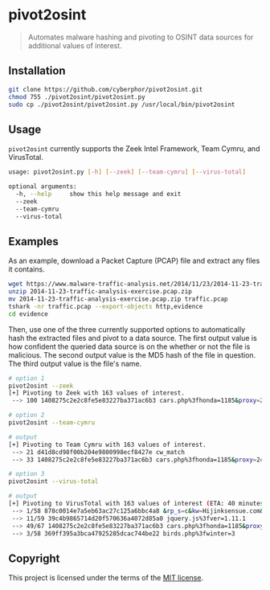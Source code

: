 # pivot2osint
> Automates malware hashing and pivoting to OSINT data sources for additional values of interest.

## Installation
```bash
git clone https://github.com/cyberphor/pivot2osint.git 
chmod 755 ./pivot2osint/pivot2osint.py
sudo cp ./pivot2osint/pivot2osint.py /usr/local/bin/pivot2osint
```

## Usage
`pivot2osint` currently supports the Zeek Intel Framework, Team Cymru, and VirusTotal. 
```bash
usage: pivot2osint.py [-h] [--zeek] [--team-cymru] [--virus-total]

optional arguments:
  -h, --help     show this help message and exit
  --zeek
  --team-cymru
  --virus-total
```

## Examples
As an example, download a Packet Capture (PCAP) file and extract any files it contains. 
```bash
wget https://www.malware-traffic-analysis.net/2014/11/23/2014-11-23-traffic-analysis-exercise.pcap.zip
unzip 2014-11-23-traffic-analysis-exercise.pcap.zip
mv 2014-11-23-traffic-analysis-exercise.pcap.zip traffic.pcap
tshark -nr traffic.pcap --export-objects http,evidence
cd evidence
```
Then, use one of the three currently supported options to automatically hash the extracted files and pivot to a data source. The first output value is how confident the queried data source is on the whether or not the file is malicious. The second output value is the MD5 hash of the file in question. The third output value is the file's name.  
```bash
# option 1
pivot2osint --zeek
[+] Pivoting to Zeek with 163 values of interest.
 --> 100 1408275c2e2c8fe5e83227ba371ac6b3 cars.php%3fhonda=1185&proxy=2442&timeline=4&jobs=823&image=171&join=757&list=679
```
```bash
# option 2
pivot2osint --team-cymru

# output
[+] Pivoting to Team Cymru with 163 values of interest.
 --> 21 d41d8cd98f00b204e9800998ecf8427e cw_match
 --> 33 1408275c2e2c8fe5e83227ba371ac6b3 cars.php%3fhonda=1185&proxy=2442&timeline=4&jobs=823&image=171&join=757&list=679
```
```bash
# option 3
pivot2osint --virus-total

# output
[+] Pivoting to VirusTotal with 163 values of interest (ETA: 40 minutes, 12:44:52).
 --> 1/58 878c0014e7a5eb63ac27c125a6bbc4a8 &rp_s=c&kw=Hijinksensue.com&tg_i.Site=Hijinksensue.com&p_pos=btf&p_screen_res=1440x900
 --> 11/59 39c4b9865714d20f570636a4072d85a0 jquery.js%3fver=1.11.1
 --> 49/67 1408275c2e2c8fe5e83227ba371ac6b3 cars.php%3fhonda=1185&proxy=2442&timeline=4&jobs=823&image=171&join=757&list=679
 --> 3/58 369ff395a3bca47925285dcac744be22 birds.php%3fwinter=3
```


## Copyright
This project is licensed under the terms of the [MIT license](/LICENSE).
